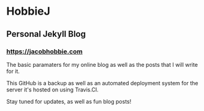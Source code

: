 # HobbieJ
## Personal Jekyll Blog
### https://jacobhobbie.com
The basic paramaters for my online blog as well as the posts that I will write for it.

This GitHub is a backup as well as an automated deployment system for the server it's hosted on using Travis.CI.

Stay tuned for updates, as well as fun blog posts!
